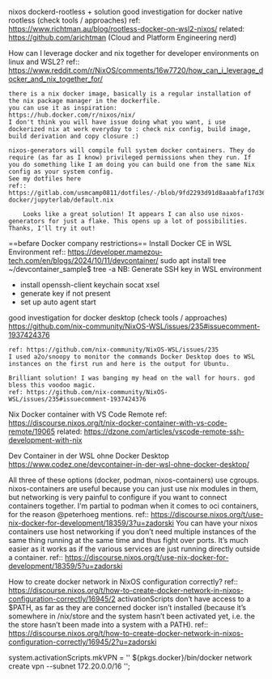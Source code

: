 nixos dockerd-rootless + solution 
good investigation for docker native rootless (check tools / approaches)
ref: https://www.richtman.au/blog/rootless-docker-on-wsl2-nixos/
related: https://github.com/arichtman (Cloud and Platform Engineering nerd)


How can I leverage docker and nix together for developer environments on linux and WSL2?
ref:: https://www.reddit.com/r/NixOS/comments/16w7720/how_can_i_leverage_docker_and_nix_together_for/

    there is a nix docker image, basically is a regular installation of the nix package manager in the dockerfile.
    you can use it as inspiration:
    https://hub.docker.com/r/nixos/nix/
    I don't think you will have issue doing what you want, i use dockerized nix at work everyday to : check nix config, build image, build derivation and copy closure :)

    nixos-generators will compile full system docker containers. They do require (as far as I know) privileged permissions when they run. If you do something like I am doing you can build one from the same Nix config as your system config.
    See my dotfiles here
    ref:: https://gitlab.com/usmcamp0811/dotfiles/-/blob/9fd2293d91d8aaabfaf17d3616d5359568001aaa/systems/x86_64-docker/jupyterlab/default.nix
    
        Looks like a great solution! It appears I can also use nixos-generators for just a flake. This opens up a lot of possibilities. Thanks, I'll try it out!



==befare Docker company restrictions==
Install Docker CE in WSL Environment
ref:: https://developer.mamezou-tech.com/en/blogs/2024/10/11/devcontainer/
sudo apt install tree
~/devcontainer_sample$ tree -a
NB: Generate SSH key in WSL environment
- install openssh-client keychain socat xsel 
- generate key if not present
- set up auto agent start 

good investigation for docker desktop (check tools / approaches)
https://github.com/nix-community/NixOS-WSL/issues/235#issuecomment-1937424376

    ref: https://github.com/nix-community/NixOS-WSL/issues/235
    I used a2o/snoopy to monitor the commands Docker Desktop does to WSL instances on the first run and here is the output for Ubuntu.

    Brilliant solution! I was banging my head on the wall for hours. god bless this voodoo magic.
    ref: https://github.com/nix-community/NixOS-WSL/issues/235#issuecomment-1937424376

Nix Docker container with VS Code Remote
ref: https://discourse.nixos.org/t/nix-docker-container-with-vs-code-remote/19065
related: https://dzone.com/articles/vscode-remote-ssh-development-with-nix



Dev Container in der WSL ohne Docker Desktop
https://www.codez.one/devcontainer-in-der-wsl-ohne-docker-desktop/



All three of these options (docker, podman, nixos-containers) use cgroups. nixos-containers are useful because you can just use nix modules in them, but networking is very painful to configure if you want to connect containers together. I’m partial to podman when it comes to oci containers, for the reason @peterhoeg mentions.
ref:: https://discourse.nixos.org/t/use-nix-docker-for-development/18359/3?u=zadorski
    You can have your nixos containers use host networking if you don’t need multiple instances of the same thing running at the same time and thus fight over ports. It’s much easier as it works as if the various services are just running directly outside a container.
    ref:: https://discourse.nixos.org/t/use-nix-docker-for-development/18359/5?u=zadorski

How to create docker network in NixOS configuration correctly?
ref:: https://discourse.nixos.org/t/how-to-create-docker-network-in-nixos-configuration-correctly/16945/2
    activationScripts don’t have access to a $PATH, as far as they are concerned docker isn’t installed (because it’s somewhere in /nix/store and the system hasn’t been activated yet, i.e. the the store hasn’t been made into a system with a PATH).
    ref:: https://discourse.nixos.org/t/how-to-create-docker-network-in-nixos-configuration-correctly/16945/2?u=zadorski

system.activationScripts.mkVPN = ''
    ${pkgs.docker}/bin/docker network create vpn --subnet 172.20.0.0/16
'';